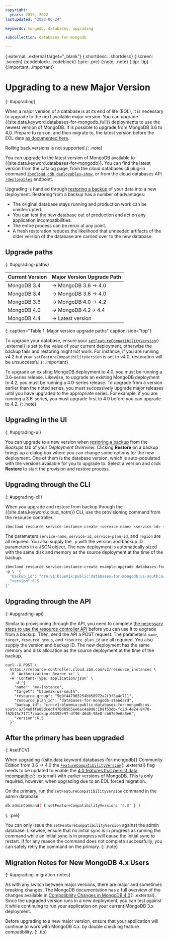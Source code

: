 ```yaml
---
copyright:
  years: 2019, 2022
lastupdated: "2022-06-24"

keyowrds: mongodb, databases, upgrading

subcollection: databases-for-mongodb

---
```


{:external: .external target="_blank"}
{:shortdesc: .shortdesc}
{:screen: .screen}
{:codeblock: .codeblock}
{:pre: .pre}
{:note: .note}
{:tip: .tip}
{:important: .important}


# Upgrading to a new Major Version
{: #upgrading}

When a major version of a database is at its end of life (EOL), it is necessary to upgrade to the next available major version. You can upgrade {{site.data.keyword.databases-for-mongodb_full}} deployments to use the newest version of MongoDB. It is possible to upgrade from MongoDB 3.6 to 4.0. Prepare to run on, and then migrate to, the latest version before the EOL date [as documented here](/docs/databases-for-mongodb?topic=cloud-databases-versioning-policy#major-versions-defined). 

Rolling back versions is not supported.{: .note} 

You can upgrade to the latest version of MongoDB available to {{site.data.keyword.databases-for-mongodb}}. You can find the latest version from the catalog page, from the cloud databases cli plug-in command [`ibmcloud cdb deployables-show`](/docs/databases-cli-plugin?topic=databases-cli-plugin-cdb-reference#deployables-show), or from the cloud databases API [`/deployables`](https://cloud.ibm.com/apidocs/cloud-databases-api#get-all-deployable-databases) endpoint.

Upgrading is handled through [restoring a backup](/docs/databases-for-mongodb?topic=cloud-databases-dashboard-backups#restoring-a-backup) of your data into a new deployment. Restoring from a backup has a number of advantages:

- The original database stays running and production work can be uninterrupted.
- You can test the new database out of production and act on any application incompatibilities.
- The entire process can be rerun at any point.
- A fresh restoration reduces the likelihood that unneeded artifacts of the older version of the database are carried over to the new database.

## Upgrade paths
{: #upgrading-paths}

|Current Version|	Major Version Upgrade Path
|----|-----|
|MongoDB 3.4|	-> MongoDB 3.6 -> 4.0| 
|MongoDB 3.4|	-> MongoDB 3.6 -> 4.0| 
|MongoDB 3.6|	-> MongoDB 4.0 -> 4.2|
|MongoDB 4.0|	-> MongoDB 4.2-> 4.4|
|MongoDB 4.4|	-> Latest version|
{: caption="Table 1. Major version upgrade paths" caption-side="top"}

To upgrade your database, ensure your [`setFeatureCompatibilityVersion`](https://www.mongodb.com/docs/manual/reference/command/setFeatureCompatibilityVersion/#setfeaturecompatibilityversion){: .external} is set to the value of your current deployment, otherwise the backup fails and restoring might not work. For instance, if you are running v4.2 but your `setFeatureCompatibilityVersion` is set to v4.0, restoration will be unsuccessful.{: .important}

To upgrade an existing MongoDB deployment to 4.0, you must be running a 3.6-series release. Likewise, to upgrade an existing MongoDB deployment to 4.2, you must be running a 4.0-series release. To upgrade from a version earlier than the noted series, you must successively upgrade major releases until you have upgraded to the appropriate series. For example, if you are running a 3.6-series, you must upgrade first to 4.0 before you can upgrade to 4.2.
{: .note}

## Upgrading in the UI
{: #upgrading-ui}

You can upgrade to a new version when [restoring a backup](/docs/databases-for-mongodb?topic=cloud-databases-dashboard-backups#restoring-a-backup) from the _Backups_ tab of your _Deployment Overview_. Clicking **Restore** on a backup brings up a dialog box where you can change some options for the new deployment. One of them is the database version, which is auto-populated with the versions available for you to upgrade to. Select a version and click **Restore** to start the provision and restore process.

## Upgrading through the CLI
{: #upgrading-cli}

When you upgrade and restore from backup through the  {{site.data.keyword.cloud_notm}} CLI, use the provisioning command from the resource controller.
```sh
ibmcloud resource service-instance-create <service-name> <service-id> <service-plan-id> <region>
```
The parameters `service-name`, `service-id`, `service-plan-id`, and `region` are all required. You also supply the `-p` with the version and backup ID parameters in a JSON object. The new deployment is automatically sized with the same disk and memory as the source deployment at the time of the backup.

```sh
ibmcloud resource service-instance-create example-upgrade databases-for-mongodb standard us-south \
-p \ '{
  "backup_id": "crn:v1:bluemix:public:databases-for-mongodb:us-south:a/54e8ffe85dcedf470db5b5ee6ac4a8d8:1b8f53db-fc2d-4e24-8470-f82b15c71717:backup:06392e97-df90-46d8-98e8-cb67e9e0a8e6",
  "version":6.5
}'
```

## Upgrading through the API
{: #upgrading-api}

Similar to provisioning through the API, you need to complete [the necessary steps to use the resource controller API](/docs/databases-for-mongodb?topic=cloud-databases-provisioning#provisioning-through-the-resource-controller-api) before you can use it to upgrade from a backup. Then, send the API a POST request. The parameters `name`, `target`, `resource_group`, and `resource_plan_id` are all required. You also supply the version and backup ID. The new deployment has the same memory and disk allocation as the source deployment at the time of the backup.
```curl
curl -X POST \
  https://resource-controller.cloud.ibm.com/v2/resource_instances \
  -H 'Authorization: Bearer <>' \
  -H 'Content-Type: application/json' \
    -d '{
    "name": "my-instance",
    "target": "bluemix-us-south",
    "resource_group": "5g9f447903254bb58972a2f3f5a4c711",
    "resource_plan_id": "databases-for-mongodb-standard",
    "backup_id": "crn:v1:bluemix:public:databases-for-mongodb:us-south:a/54e8ffe85dcedf470db5b5ee6ac4a8d8:1b8f53db-fc2d-4e24-8470-f82b15c71717:backup:06392e97-df90-46d8-98e8-cb67e9e0a8e6",
    "version":6.5
  }'
```

## After the primary has been upgraded
{: #setFCV}

When upgrading {{site.data.keyword.databases-for-mongodb}} Community Edition from 3.6 -> 4.0 the [`FeatureCompatibilityVersion`](https://docs.mongodb.com/manual/reference/command/setFeatureCompatibilityVersion){: .external} flag needs to be updated to enable the [4.0 features that persist data incompatible](https://docs.mongodb.com/manual/release-notes/4.0-compatibility/#compatibility-enabled){: .external} with earlier versions of MongoDB. This is only required, however, when upgrading due to an EOL forced migration. 

On the primary, run the `setFeatureCompatibilityVersion` command in the admin database:
```sh
db.adminCommand( { setFeatureCompatibilityVersion: "4.0" } )
```
{: .pre}

You can only issue the `setFeatureCompatibilityVersion` against the admin database. Likewise, ensure that no initial sync is in progress as running the command while an initial sync is in progress will cause the initial sync to restart. If for any reason the command does not complete successfully, you can safely retry the command on the primary.
{: .note}

## Migration Notes for New MongoDB 4.x Users
{: #upgrading-migration-notes}

As with any switch between major versions, there are major and sometimes breaking changes. The MongoDB documentation has a full overview of the changes available in [Compatibility Changes in MongoDB 4.0](https://docs.mongodb.com/manual/release-notes/4.0-compatibility/){: .external}. Since the upgraded version runs in a new deployment, you can test against it while continuing to run your application on your current MongoDB 3.x deployment.

Before upgrading to a new major version, ensure that your application will continue to work with MongoDB 4.x. by double checking feature compatibility.
{: .tip}

